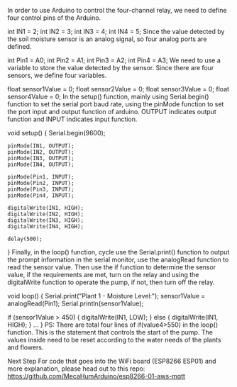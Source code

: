 In order to use Arduino to control the four-channel relay, we need to define four control pins of the Arduino.

int IN1 = 2;
int IN2 = 3;
int IN3 = 4;
int IN4 = 5;
Since the value detected by the soil moisture sensor is an analog signal, so four analog ports are defined.

int Pin1 = A0;
int Pin2 = A1;
int Pin3 = A2;
int Pin4 = A3;
We need to use a variable to store the value detected by the sensor. Since there are four sensors, we define four variables.

float sensor1Value = 0;
float sensor2Value = 0;
float sensor3Value = 0;
float sensor4Value = 0;
In the setup() function, mainly using Serial.begin() function to set the serial port baud rate, using the pinMode function to set the port input and output function of arduino. OUTPUT indicates output function and INPUT indicates input function.

void setup() {
    Serial.begin(9600);

    pinMode(IN1, OUTPUT);
    pinMode(IN2, OUTPUT);
    pinMode(IN3, OUTPUT);
    pinMode(IN4, OUTPUT);

    pinMode(Pin1, INPUT);
    pinMode(Pin2, INPUT);
    pinMode(Pin3, INPUT);
    pinMode(Pin4, INPUT);

    digitalWrite(IN1, HIGH);
    digitalWrite(IN2, HIGH);
    digitalWrite(IN3, HIGH);
    digitalWrite(IN4, HIGH);

    delay(500);
}
Finally, in the loop() function, cycle use the Serial.print() function to output the prompt information in the serial monitor, use the analogRead function to read the sensor value. Then use the if function to determine the sensor value, if the requirements are met, turn on the relay and using the digitalWrite function to operate the pump, if not, then turn off the relay.

void loop() {
   Serial.print("Plant 1 - Moisture Level:");
   sensor1Value = analogRead(Pin1);
   Serial.println(sensor1Value);

   if (sensor1Value > 450) {
       digitalWrite(IN1, LOW);
   } else {
       digitalWrite(IN1, HIGH);
   }
   ...
}
PS: There are total four lines of if(value4>550) in the loop() function. This is the statement that controls the start of the pump. The values inside need to be reset according to the water needs of the plants and flowers.

Next Step
For code that goes into the WiFi board (ESP8266 ESP01) and more explanation, please head out to this repo: https://github.com/MecaHumArduino/esp8266-01-aws-mqtt
